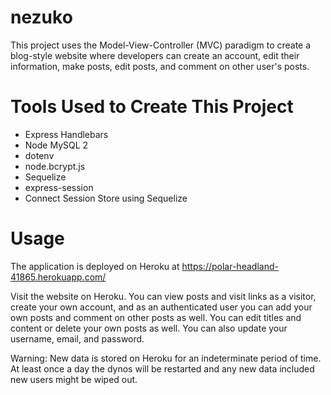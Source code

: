 # nezuko

This project uses the Model-View-Controller (MVC) paradigm to create a blog-style website where developers can create an account, edit their information, make posts, edit posts, and comment on other user's posts.

# Tools Used to Create This Project
- Express Handlebars
- Node MySQL 2
- dotenv
- node.bcrypt.js
- Sequelize
- express-session
- Connect Session Store using Sequelize
# Usage
The application is deployed on Heroku at https://polar-headland-41865.herokuapp.com/

Visit the website on Heroku. You can view posts and visit links as a visitor, create your own account, and as an authenticated user you can add your own posts and comment on other posts as well. You can edit titles and content or delete your own posts as well. You can also update your username, email, and password.

Warning: New data is stored on Heroku for an indeterminate period of time. At least once a day the dynos will be restarted and any new data included new users might be wiped out.
